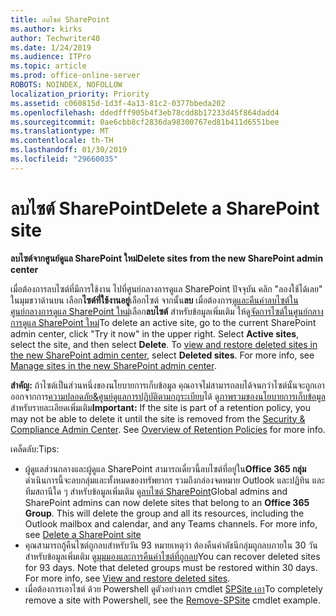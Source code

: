 ```yaml
---
title: ลบไซต์ SharePoint
ms.author: kirks
author: Techwriter40
ms.date: 1/24/2019
ms.audience: ITPro
ms.topic: article
ms.prod: office-online-server
ROBOTS: NOINDEX, NOFOLLOW
localization_priority: Priority
ms.assetid: c060815d-1d3f-4a13-81c2-0377bbeda202
ms.openlocfilehash: ddedfff905b4f3eb78cdd8b17233d45f864dadd4
ms.sourcegitcommit: 0ae6cbb8cf2836da98300767ed81b411d6551bee
ms.translationtype: MT
ms.contentlocale: th-TH
ms.lasthandoff: 01/30/2019
ms.locfileid: "29660035"
---
```

# <a name="delete-a-sharepoint-site"></a><span data-ttu-id="3364d-102">ลบไซต์ SharePoint</span><span class="sxs-lookup"><span data-stu-id="3364d-102">Delete a SharePoint site</span></span>
 <span data-ttu-id="3364d-103">**ลบไซต์จากศูนย์ดูแล SharePoint ใหม่**</span><span class="sxs-lookup"><span data-stu-id="3364d-103">**Delete sites from the new SharePoint admin center**</span></span>
  
<span data-ttu-id="3364d-p101">เมื่อต้องการลบไซต์ที่มีการใช้งาน ไปที่ศูนย์กลางการดูแล SharePoint ปัจจุบัน คลิก "ลองใช้ได้เลย" ในมุมขวาด้านบน เลือก**ไซต์ที่ใช้งานอยู่**เลือกไซต์ จากนั้น**ลบ** เมื่อต้องการ[ดูและคืนค่าลบไซต์ในศูนย์กลางการดูแล SharePoint ใหม่](https://docs.microsoft.com/sharepoint/view-and-restore-deleted-sites-in-new-admin-center)เลือก**ลบไซต์** สำหรับข้อมูลเพิ่มเติม ให้ดู[จัดการไซต์ในศูนย์กลางการดูแล SharePoint ใหม่](https://docs.microsoft.com/sharepoint/manage-sites-in-new-admin-center)</span><span class="sxs-lookup"><span data-stu-id="3364d-p101">To delete an active site, go to the current SharePoint admin center, click "Try it now" in the upper right. Select **Active sites**, select the site, and then select **Delete**. To [view and restore deleted sites in the new SharePoint admin center](https://docs.microsoft.com/sharepoint/view-and-restore-deleted-sites-in-new-admin-center), select **Deleted sites**. For more info, see [Manage sites in the new SharePoint admin center](https://docs.microsoft.com/sharepoint/manage-sites-in-new-admin-center).</span></span>
  
<span data-ttu-id="3364d-p102">**สำคัญ:** ถ้าไซต์เป็นส่วนหนึ่งของนโยบายการเก็บข้อมูล คุณอาจไม่สามารถลบได้จนกว่าไซต์นั้นจะถูกเอาออกจากการ[ความปลอดภัย&amp;ศูนย์ดูแลการปฏิบัติตามกฎระเบียบ](https://protection.office.com/?rfr=AdminCenter#/homepage)ได้ ดู[ภาพรวมของนโยบายการเก็บข้อมูล](https://docs.microsoft.com/office365/securitycompliance/retention-policies#content-in-onedrive-accounts-and-sharepoint-sites)สำหรับรายละเอียดเพิ่มเติม</span><span class="sxs-lookup"><span data-stu-id="3364d-p102">**Important:** If the site is part of a retention policy, you may not be able to delete it until the site is removed from the [Security &amp; Compliance Admin Center](https://protection.office.com/?rfr=AdminCenter#/homepage). See [Overview of Retention Policies](https://docs.microsoft.com/office365/securitycompliance/retention-policies#content-in-onedrive-accounts-and-sharepoint-sites) for more info.</span></span> 
  
<span data-ttu-id="3364d-110">เคล็ดลับ:</span><span class="sxs-lookup"><span data-stu-id="3364d-110">Tips:</span></span>
- <span data-ttu-id="3364d-p103">ผู้ดูแลส่วนกลางและผู้ดูแล SharePoint สามารถเดี๋ยวนี้ลบไซต์ที่อยู่ใน**Office 365 กลุ่ม** ดำเนินการนี้จะลบกลุ่มและทั้งหมดของทรัพยากร รวมถึงกล่องจดหมาย Outlook และปฏิทิน และทีมสถานีใด ๆ สำหรับข้อมูลเพิ่มเติม ดู[ลบไซต์ SharePoint](https://docs.microsoft.com/sharepoint/manage-sites-in-new-admin-center#delete-a-site)</span><span class="sxs-lookup"><span data-stu-id="3364d-p103">Global admins and SharePoint admins can now delete sites that belong to an **Office 365 Group**. This will delete the group and all its resources, including the Outlook mailbox and calendar, and any Teams channels. For more info, see [Delete a SharePoint site](https://docs.microsoft.com/sharepoint/manage-sites-in-new-admin-center#delete-a-site)</span></span>
- <span data-ttu-id="3364d-p104">คุณสามารถกู้คืนไซต์ถูกลบสำหรับวัน 93 หมายเหตุว่า ต้องคืนค่าดัชนีกลุ่มถูกลบภายใน 30 วัน สำหรับข้อมูลเพิ่มเติม ดู[มุมมองและการคืนค่าไซต์ที่ถูกลบ](https://docs.microsoft.com/sharepoint/view-and-restore-deleted-sites-in-new-admin-center)</span><span class="sxs-lookup"><span data-stu-id="3364d-p104">You can recover deleted sites for 93 days. Note that deleted groups must be restored within 30 days. For more info, see [View and restore deleted sites](https://docs.microsoft.com/sharepoint/view-and-restore-deleted-sites-in-new-admin-center).</span></span>
- <span data-ttu-id="3364d-117">เมื่อต้องการเอาไซต์ ด้วย Powershell ดูตัวอย่างการ cmdlet [SPSite เอา](https://docs.microsoft.com/powershell/module/sharepoint-server/remove-spsite?view=sharepoint-ps)</span><span class="sxs-lookup"><span data-stu-id="3364d-117">To completely remove a site with Powershell, see the [Remove-SPSite](https://docs.microsoft.com/powershell/module/sharepoint-server/remove-spsite?view=sharepoint-ps) cmdlet example.</span></span> 
  

